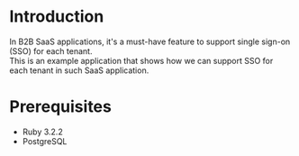 # Introduction
In B2B SaaS applications, it's a must-have feature to support single sign-on (SSO) for each tenant.  
This is an example application that shows how we can support SSO for each tenant in such SaaS application.

# Prerequisites
* Ruby 3.2.2
* PostgreSQL

